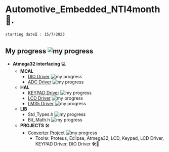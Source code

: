  # Automotive_Embedded_NTI4month 🚗.
`starting date⏳ : 15/7/2023`

## My progress  ![my progress](https://progress-bar.dev/28/?title=progress)
- **Atmega32 interfacing** 💻
    - **MCAL**
        - [DIO Driver](Atmega32_arch_interfacing/MCAL/DIO_Driver)   ![my progress](https://progress-bar.dev/100/?title=done)
        - [ADC Driver](Atmega32_arch_interfacing/MCAL/ADC_Driver)   ![my progress](https://progress-bar.dev/50/?title=progress)
    - **HAL**
       - [KEYPAD Driver](Atmega32_arch_interfacing/HAL/KEYPAD_Driver)   ![my progress](https://progress-bar.dev/100/?title=done)
       - [LCD Driver](Atmega32_arch_interfacing/HAL/LCD_Driver)   ![my progress](https://progress-bar.dev/100/?title=done)
       - [LM35 Driver](Atmega32_arch_interfacing/HAL/LM35_Driver)   ![my progress](https://progress-bar.dev/50/?title=progress)
    - **LIB**
        - Std_Types.h   ![my progress](https://progress-bar.dev/100/?title=done)
        - Bit_Math.h   ![my progress](https://progress-bar.dev/100/?title=done)
    - **PROJECTS** 🛠️ 
        - [Converter Project](Atmega32_arch_interfacing/Projects/Converter)   ![my progress](https://progress-bar.dev/90/?title=progress)
            - Tool⚙️: Proteus, Eclipse, Atmega32, LCD, Keypad, LCD Driver, KEYPAD Driver, DIO Driver 🛠️🌟

